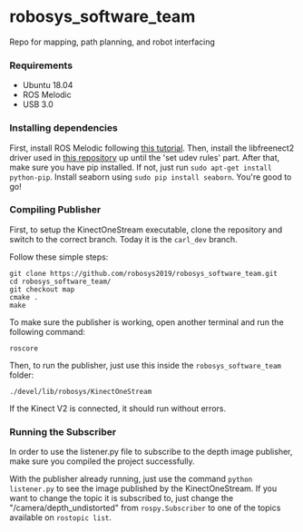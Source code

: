 # robosys_software_team
Repo for mapping, path planning, and robot interfacing

### Requirements

- Ubuntu 18.04
- ROS Melodic
- USB 3.0

### Installing dependencies

First, install ROS Melodic following [this tutorial](http://wiki.ros.org/melodic/Installation/Ubuntu). Then, install the libfreenect2 driver used in [this repository](https://github.com/OpenKinect/libfreenect2) up until the 'set udev rules' part.
After that, make sure you have pip installed. If not, just run ```sudo apt-get install python-pip```. Install seaborn using ```sudo pip install seaborn```. You're good to go!

### Compiling Publisher
First, to setup the KinectOneStream executable, clone the repository and switch to the correct branch. Today it is the ```carl_dev``` branch.

Follow these simple steps:
```
git clone https://github.com/robosys2019/robosys_software_team.git
cd robosys_software_team/
git checkout map
cmake .
make
```

To make sure the publisher is working, open another terminal and run the following command:
```
roscore
```

Then, to run the publisher, just use this inside the ```robosys_software_team``` folder:
```
./devel/lib/robosys/KinectOneStream
```

If the Kinect V2 is connected, it should run without errors.

### Running the Subscriber

In order to use the listener.py file to subscribe to the depth image publisher, make sure you compiled the project successfully.

With the publisher already running, just use the command ```python listener.py``` to see the image published by the KinectOneStream. If you want to change the topic it is subscribed to, just change the "/camera/depth_undistorted" from ```rospy.Subscriber``` to one of the topics available on ```rostopic list```.

